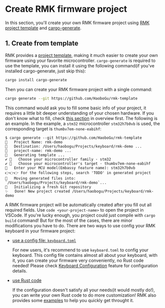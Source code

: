 # Create RMK firmware project

In this section, you'll create your own RMK firmware project
using [RMK project template](https://github.com/HaoboGu/rmk-template)
and [cargo-generate](https://github.com/cargo-generate/cargo-generate).

## 1. Create from template

RMK provides a [project template](https://github.com/HaoboGu/rmk-template), making it much easier to create your own
firmware using your favorite microcontroller. `cargo-generate` is required to use the template, you can install it using
the following command(if you've installed cargo-generate, just skip this):

```bash
cargo install cargo-generate
```

Then you can create your RMK firmware project with a single command:

```bash
cargo generate --git https://github.com/HaoboGu/rmk-template
```

This command would ask you to fill some basic info of your project, it requires a little bit deeper understanding of
your chosen hardware. If you don't know what to fill, check [this section](2_setup_environment.md/#3-install-your-target) in overview first. The following is an
example. In the example, a `stm32` microcontroller `stm32h7b0vb` is used, the corresponding target
is `thumbv7em-none-eabihf`:

```shell
$ cargo generate --git https://github.com/HaoboGu/rmk-template
🤷   Project Name: rmk-demo
🔧   Destination: /Users/haobogu/Projects/keyboard/rmk-demo ...
🔧   project-name: rmk-demo ...
🔧   Generating template ...
✔ 🤷   Choose your microcontroller family · stm32
✔ 🤷   Choose your microcontroller's target · thumbv7em-none-eabihf
🤷   Enter your MCU model(Embassy feature name): stm32h7b0vb
️️👉👉👉 For the following steps, search 'TODO' in generated project
🔧   Moving generated files into: `/Users/haobogu/Projects/keyboard/rmk-demo`...
🔧   Initializing a fresh Git repository
✨   Done! New project created /Users/haobogu/Projects/keyboard/rmk-demo
```

A RMK firmware project will be automatically created after you fill out all required fields.
Use `code <your-project-name>` to open the project in VSCode. If you're lucky enough, you project could just compile with `cargo build` command!
But for the most of the cases, there are minor modifications you have to do. There are two ways to use config your RMK keyboard in your firmware project:
  - [use a config file: `keyboard.toml`](3-1_config_rmk_project_toml.md)

    For new users, it's recommend to use `keyboard.toml` to config your keyboard. This config file contains almost all about your keyboard, with it, you can create your firmware very conveniently, no Rust code needed! Please check [Keyboard Configuration](../keyboard_configuration.md) feature for configuration details.

  - [use Rust code](3-2_config_rmk_project_rust.md)

    If the configuration doesn't satisfy all your needs(it would mostly do!), you can write your own Rust code to do more customization! RMK also provides some [examples](https://github.com/HaoboGu/rmk/tree/main/examples/use_rust) to help you quickly get throught it.

